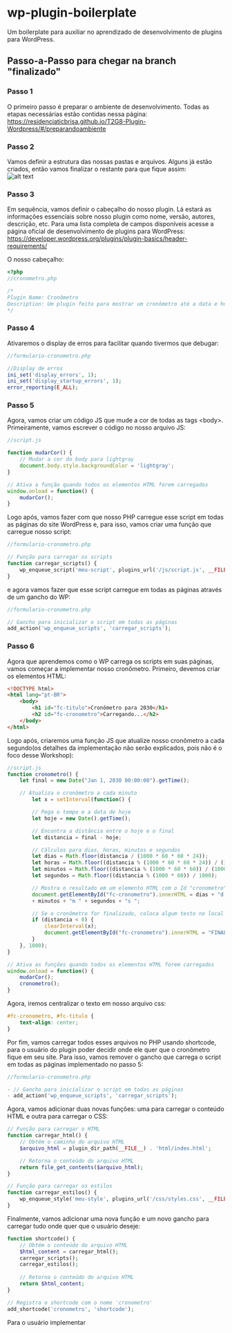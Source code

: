 # wp-plugin-boilerplate
Um boilerplate para auxiliar no aprendizado de desenvolvimento de plugins para WordPress.

## Passo-a-Passo para chegar na branch "finalizado"
### Passo 1
O primeiro passo é preparar o ambiente de desenvolvimento. Todas as etapas necessárias estão contidas nessa página:
https://residenciaticbrisa.github.io/T2G8-Plugin-Wordpress/#/preparandoambiente

### Passo 2
Vamos definir a estrutura das nossas pastas e arquivos. Alguns já estão criados, então vamos finalizar o restante para que fique assim: <br>
![alt text](image-1.png)

### Passo 3
Em sequência, vamos definir o cabeçalho do nosso plugin. Lá estará as informações essenciais sobre nosso plugin como nome, versão, autores, descrição, etc. Para uma lista completa de campos disponíveis acesse a página oficial de desenvolvimento de plugins para WordPress: 
https://developer.wordpress.org/plugins/plugin-basics/header-requirements/

O nosso cabeçalho: <br>
```php
<?php
//cronometro.php

/*
Plugin Name: Cronômetro
Description: Um plugin feito para mostrar um cronômetro até a data e hora definida pelo usuário
*/
```

### Passo 4 
Ativaremos o display de erros para facilitar quando tivermos que debugar: <br>
```php
//formulario-cronometro.php

//Display de erros
ini_set('display_errors', 1);
ini_set('display_startup_errors', 1);
error_reporting(E_ALL);
```

### Passo 5 
Agora, vamos criar um código JS que mude a cor de todas as tags \<body>. Primeiramente, vamos escrever o código no nosso arquivo JS: <br>
```js
//script.js

function mudarCor() {
    // Mudar a cor do body para lightgray
    document.body.style.backgroundColor = 'lightgray';
}

// Ativa a função quando todos os elementos HTML forem carregados
window.onload = function() {
    mudarCor();
}
```

Logo após, vamos fazer com que nosso PHP carregue esse script em todas as páginas do site WordPress e, para isso, vamos criar uma função que carregue nosso script: <br>
```php
//formulario-cronometro.php

// Função para carregar os scripts
function carregar_scripts() {
    wp_enqueue_script('meu-script', plugins_url('/js/script.js', __FILE__));
}
```
e agora vamos fazer que esse script carregue em todas as páginas através de um gancho do WP: <br>
```php
//formulario-cronometro.php

// Gancho para inicializar o script em todas as páginas
add_action('wp_enqueue_scripts', 'carregar_scripts');
```

### Passo 6
Agora que aprendemos como o WP carrega os scripts em suas páginas, vamos começar a implementar nosso cronômetro. Primeiro, devemos criar os elementos HTML: <br>
```html
<!DOCTYPE html>
<html lang="pt-BR">
    <body>
        <h1 id="fc-titulo">Cronômetro para 2030</h1>
        <h2 id="fc-cronometro">Carregando...</h2>
    </body>
</html>
```
Logo após, criaremos uma função JS que atualize nosso cronômetro a cada segundo(os detalhes da implementação não serão explicados, pois não é o foco desse Workshop): <br>
```js
//script.js
function cronometro() {
    let final = new Date("Jan 1, 2030 00:00:00").getTime();

    // Atualiza o cronômetro a cada minuto
        let x = setInterval(function() {

        // Pega o tempo e a data de hoje
        let hoje = new Date().getTime();

        // Encontra a distância entre o hoje e o final 
        let distancia = final - hoje;

        // Cálculos para dias, horas, minutos e segundos
        let dias = Math.floor(distancia / (1000 * 60 * 60 * 24));
        let horas = Math.floor((distancia % (1000 * 60 * 60 * 24)) / (1000 * 60 * 60));
        let minutos = Math.floor((distancia % (1000 * 60 * 60)) / (1000 * 60));
        let segundos = Math.floor((distancia % (1000 * 60)) / 1000);

        // Mostra o resultado em um elemento HTML com o Id "cronometro"
        document.getElementById("fc-cronometro").innerHTML = dias + "d " + horas + "h "
        + minutos + "m " + segundos + "s ";

        // Se o cronômetro for finalizado, coloca algum testo no local
        if (distancia < 0) {
            clearInterval(x);
            document.getElementById("fc-cronometro").innerHTML = "FINALIZADO";
        }
    }, 1000);
}

// Ativa as funções quando todos os elementos HTML forem carregados
window.onload = function() {
    mudarCor();
    cronometro();
}
```
Agora, iremos centralizar o texto em nosso arquivo css: <br>
```css
#fc-cronometro, #fc-titulo {
    text-align: center;
}
```
Por fim, vamos carregar todos esses arquivos no PHP usando shortcode, para o usuário do plugin poder decidir onde ele quer que o cronômetro fique em seu site. Para isso, vamos remover o gancho que carrega o script em todas as páginas implementado no passo 5: <br>
```php
//formulario-cronometro.php

- // Gancho para inicializar o script em todas as páginas
- add_action('wp_enqueue_scripts', 'carregar_scripts');
```

Agora, vamos adicionar duas novas funções: uma para carregar o conteúdo HTML e outra para carregar o CSS: <br>
```php
// Função para carregar o HTML
function carregar_html() {
    // Obtém o caminho do arquivo HTML
    $arquivo_html = plugin_dir_path(__FILE__) . 'html/index.html';

    // Retorna o conteúdo do arquivo HTML
    return file_get_contents($arquivo_html);
}

// Função para carregar os estilos
function carregar_estilos() {
    wp_enqueue_style('meu-style', plugins_url('/css/styles.css', __FILE__));
}
```
Finalmente, vamos adicionar uma nova função e um novo gancho para carregar tudo onde quer que o usuário deseje: <br>
```php
function shortcode() {
    // Obtém o conteúdo do arquivo HTML
    $html_content = carregar_html();
    carregar_scripts();
    carregar_estilos();
    
    // Retorna o conteúdo do arquivo HTML
    return $html_content;
}

// Registra o shortcode com o nome 'cronometro'
add_shortcode('cronometro', 'shortcode');
```
Para o usuário implementar